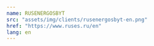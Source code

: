 ```yaml
---
name: RUSENERGOSBYT
src: "assets/img/clients/rusenergosbyt-en.png"
href: "https://www.ruses.ru/en"
lang: en
---
```

